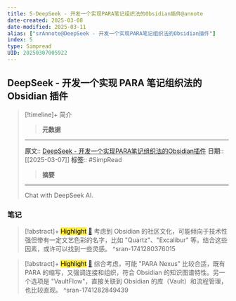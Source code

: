 ```yaml
---
title: 5-DeepSeek - 开发一个实现PARA笔记组织法的Obsidian插件@annote
date-created: 2025-03-08
date-modified: 2025-03-11
alias: ["srAnnote@DeepSeek - 开发一个实现PARA笔记组织法的Obsidian插件"]
index: 5
type: Simpread
UID: 20250307005922
---
```


## DeepSeek - 开发一个实现 PARA 笔记组织法的 Obsidian 插件

> [!timeline]+ 简介
>
> > **元数据**
>
> ---
> **原文**:: [DeepSeek - 开发一个实现PARA笔记组织法的Obsidian插件](https://chat.deepseek.com/a/chat/s/f105e602-79e2-49a1-b4e8-7099e57ca493)
> **日期**:: [[2025-03-07]]
> **标签**:: #SimpRead
>
> > **摘要**
>
> ---
> Chat with DeepSeek AI.

### 笔记

> [!abstract]+ <mark style="background-color: #ffeb3b">Highlight</mark> [🧷](<http://localhost:7026/reading/5#id=1741280376015>)
> 考虑到 Obsidian 的社区文化，可能倾向于技术性强但带有一定文艺色彩的名字，比如 "Quartz"、"Excalibur" 等。结合这些因素，或许可以找到一些灵感。
^sran-1741280376015

> [!abstract]+ <mark style="background-color: #ffeb3b">Highlight</mark> [🧷](<http://localhost:7026/reading/5#id=1741282849439>)
> 综合考虑，可能 "PARA Nexus" 比较合适，既有 PARA 的缩写，又强调连接和组织，符合 Obsidian 的知识图谱特性。另一个选项是 "VaultFlow"，直接关联到 Obsidian 的库（Vault）和流程管理，也比较直观。
^sran-1741282849439
